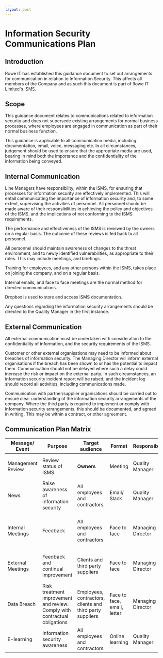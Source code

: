 ```yaml
---
layout: post
---
```


# **Information Security Communications Plan** 

## Introduction

Rowe IT has established this guidance document to set out arrangements for communication in relation to Information Security. This affects all members of the Company and as such this document is part of Rowe IT Limited's ISMS. 

## Scope 

This guidance document relates to communications related to information security and does not supersede existing arrangements for normal business processes, where employees are engaged in communication as part of their normal business function. 

This guidance is applicable to all communication media, including documentation, email, voice, messaging etc. In all circumstances, judgement should be used to ensure that the appropriate media are used, bearing in mind both the importance and the confidentiality of the information being conveyed. 

## Internal Communication 

Line Managers have responsibility, within the ISMS, for ensuring that processes for information security are effectively implemented. This will entail communicating the importance of information security and, to some extent, supervising the activities of personnel. All personnel should be made aware of their responsibilities in achieving the policy and objectives of the ISMS, and the implications of not conforming to the ISMS requirements. 

The performance and effectiveness of the ISMS is reviewed by the owners on a regular basis. The outcome of these reviews is fed back to all personnel. 

All personnel should maintain awareness of changes to the threat environment, and to newly identified vulnerabilities, as appropriate to their roles. This may include meetings, and briefings. 

Training for employees, and any other persons within the ISMS, takes place on joining the company, and on a regular basis. 

Internal emails, and face to face meetings are the normal method for directed communications. 

Dropbox is used to store and access ISMS documentation. 

Any questions regarding the information security arrangements should be directed to the Quality Manager in the first instance. 

## External Communication 

All external communication must be undertaken with consideration to the confidentiality of information, and the security requirements of the ISMS. 

Customer or other external organisations may need to be informed about breaches of information security. The Managing Director will inform external organisations if the breach has been shown to or has the potential to impact them. Communication should not be delayed where such a delay could increase the risk or impact on the external party. In such circumstances, an information security incident report will be raised, and the incident log should record all activities, including communications made. 

Communication with partner/supplier organisations should be carried out to ensure clear understanding of the information security arrangements of the company. Where the third party is required to implement or comply with information security arrangements, this should be documented, and agreed in writing. This may be within a contract, or other agreement. 

## Communication Plan Matrix 

| **Message/ Event** | **Purpose**                                                  | **Target audience**                                       | **Format**                  | **Responsible**   | **Frequency**                                  |
| ------------------ | ------------------------------------------------------------ | --------------------------------------------------------- | --------------------------- | ----------------- | ---------------------------------------------- |
| Management Review  | Review status of ISMS                                        | **Owners**                                                | Meeting                     | Quality Manager   | At least annually and as needed                |
| News               | Raise awareness of information security                      | All employees and contractors                             | Email/ Slack                | Quality Manager   | As needed                                      |
| Internal Meetings  | Feedback                                                     | All employees and contractors                             | Face to face                | Managing Director | On completion of contracts, work and as needed |
| External Meetings  | Feedback and continual improvement                           | Clients and third party suppliers                         | Face to face                | Managing Director | On completion of work and/or as needed         |
| Data Breach        | Risk treatment improvement and review. Comply with contractual obligations | Employees, contractors, clients and third party suppliers | Face to face, email, letter | Managing Director | Immediately on a breach being reported         |
| E-learning         | Information security awareness                               | All employees and contractors                             | Online learning             | Quality Manager   | Annually or if needed                          |
